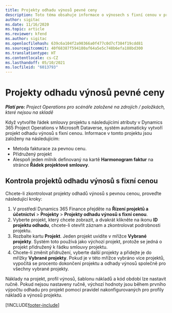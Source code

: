 ```yaml
---
title: Projekty odhadu výnosů pevné ceny
description: Toto téma obsahuje informace o výnosech s fixní cenou v projektech.
author: sigitac
ms.date: 11/16/2020
ms.topic: article
ms.reviewer: kfend
ms.author: sigitac
ms.openlocfilehash: 639c6a104f2a90366a0f477c0d7cf384f19cdd81
ms.sourcegitcommit: 40f68387f594180af64a5e5c748b6efa188bd300
ms.translationtype: HT
ms.contentlocale: cs-CZ
ms.lasthandoff: 05/10/2021
ms.locfileid: "6013793"
---
```

# <a name="fixed-price-revenue-estimate-projects"></a>Projekty odhadu výnosů pevné ceny 

_**Platí pro:** Project Operations pro scénáře založené na zdrojích / položkách, které nejsou na skladě_

Když vytvoříte řádek smlouvy projektu s následujícími atributy v Dynamics 365 Project Operations v Microsoft Dataverse, systém automaticky vytvoří projekt odhadu výnosů s fixní cenou. Informace v tomto projektu jsou založeny na následujícím:

  - Metoda fakturace za pevnou cenu.
  - Přidružený projekt
  - Alespoň jeden milník definovaný na kartě **Harmonogram faktur** na stránce **Řádek projektové smlouvy**.

## <a name="review-fixed-price-revenue-estimates-projects"></a>Kontrola projektů odhadu výnosů s fixní cenou
Chcete-li zkontrolovat projekty odhadů výnosů s pevnou cenou, proveďte následující kroky:

1. V prostředí Dynamics 365 Finance přejděte na **Řízení projektů a účetnictví** > **Projekty** > **Projekty odhadu výnosů s fixní cenou**.
2. Vyberte projekt, který chcete zobrazit, a dvakrát klikněte na ikonu **ID projektu odhadu**, chcete-li otevřít záznam a zkontrolovat podrobnosti projektu.
3. Rozbalte kartu **Projekt**. Jeden projekt uvidíte v mřížce **Vybrané projekty**. Systém toto používá jako výchozí projekt, protože se jedná o projekt přidružený k řádku smlouvy projektu. 
4. Chcete-li změnit přidružení, vyberte další projekty a přidejte je do mřížky **Vybrané projekty**. Pokud je v této mřížce vybráno více projektů, vypočítá se procento dokončení projektu a odhady výnosů společně pro všechny vybrané projekty.

  Náklady na projekt, profil výnosů, šablonu nákladů a kód období lze nastavit ručně. Pokud nejsou nastaveny ručně, výchozí hodnoty jsou během prvního výpočtu odhadu pro projekt pomocí pravidel nakonfigurovaných pro profily nákladů a výnosů projektu.



[!INCLUDE[footer-include](../includes/footer-banner.md)]